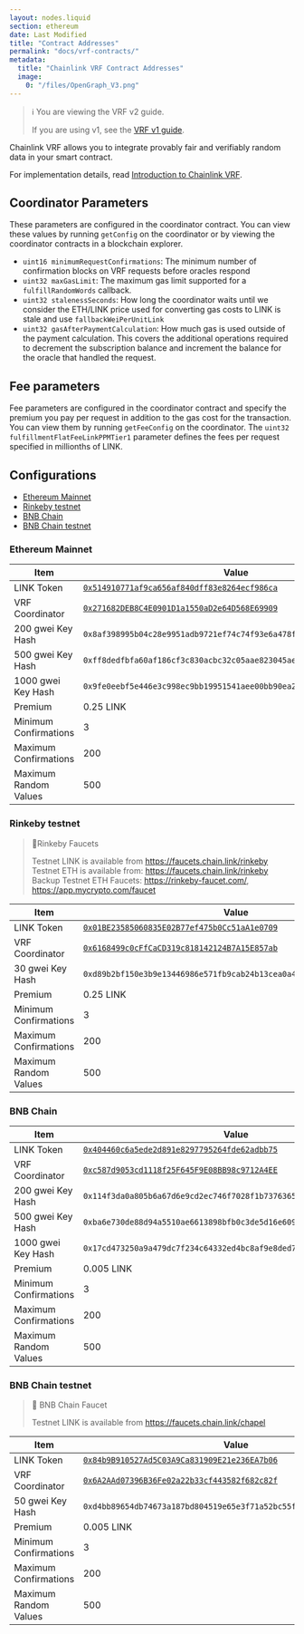 ```yaml
---
layout: nodes.liquid
section: ethereum
date: Last Modified
title: "Contract Addresses"
permalink: "docs/vrf-contracts/"
metadata:
  title: "Chainlink VRF Contract Addresses"
  image:
    0: "/files/OpenGraph_V3.png"
---
```


> ℹ️ You are viewing the VRF v2 guide.
>
> If you are using v1, see the [VRF v1 guide](./v1).

Chainlink VRF allows you to integrate provably fair and verifiably random data in your smart contract.

For implementation details, read [Introduction to Chainlink VRF](/docs/chainlink-vrf/).

## Coordinator Parameters

These parameters are configured in the coordinator contract. You can view these values by running `getConfig` on the coordinator or by viewing the coordinator contracts in a blockchain explorer.

- `uint16 minimumRequestConfirmations`: The minimum number of confirmation blocks on VRF requests before oracles respond
- `uint32 maxGasLimit`: The maximum gas limit supported for a `fulfillRandomWords` callback.
- `uint32 stalenessSeconds`: How long the coordinator waits until we consider the ETH/LINK price used for converting gas costs to LINK is stale and use `fallbackWeiPerUnitLink`
- `uint32 gasAfterPaymentCalculation`: How much gas is used outside of the payment calculation. This covers the additional operations required to decrement the subscription balance and increment the balance for the oracle that handled the request.

## Fee parameters

Fee parameters are configured in the coordinator contract and specify the premium you pay per request in addition to the gas cost for the transaction. You can view them by running `getFeeConfig` on the coordinator. The `uint32 fulfillmentFlatFeeLinkPPMTier1` parameter defines the fees per request specified in millionths of LINK.

## Configurations

- [Ethereum Mainnet](#ethereum-mainnet)
- [Rinkeby testnet](#rinkeby-testnet)
- [BNB Chain](#bnb-chain)
- [BNB Chain testnet](#bnb-chain-testnet)

### Ethereum Mainnet

|Item|Value|
|---|---|
|LINK Token|[`0x514910771af9ca656af840dff83e8264ecf986ca`](https://etherscan.io/token/0x514910771af9ca656af840dff83e8264ecf986ca)|
|VRF Coordinator|[`0x271682DEB8C4E0901D1a1550aD2e64D568E69909`](https://etherscan.io/address/0x271682DEB8C4E0901D1a1550aD2e64D568E69909)|
|200 gwei Key Hash|`0x8af398995b04c28e9951adb9721ef74c74f93e6a478f39e7e0777be13527e7ef`|
|500 gwei Key Hash|`0xff8dedfbfa60af186cf3c830acbc32c05aae823045ae5ea7da1e45fbfaba4f92`|
|1000 gwei Key Hash|`0x9fe0eebf5e446e3c998ec9bb19951541aee00bb90ea201ae456421a2ded86805`|
|Premium|0.25 LINK|
|Minimum Confirmations|3|
|Maximum Confirmations|200|
|Maximum Random Values|500|

### Rinkeby testnet

> 🚰Rinkeby Faucets
>
> Testnet LINK is available from https://faucets.chain.link/rinkeby
> Testnet ETH is available from: https://faucets.chain.link/rinkeby
> Backup Testnet ETH Faucets: https://rinkeby-faucet.com/, https://app.mycrypto.com/faucet

|Item|Value|
|---|---|
|LINK Token|[`0x01BE23585060835E02B77ef475b0Cc51aA1e0709`](https://rinkeby.etherscan.io/token/0x01BE23585060835E02B77ef475b0Cc51aA1e0709)|
|VRF Coordinator|[`0x6168499c0cFfCaCD319c818142124B7A15E857ab`](https://rinkeby.etherscan.io/address/0x6168499c0cFfCaCD319c818142124B7A15E857ab)|
|30 gwei Key Hash|`0xd89b2bf150e3b9e13446986e571fb9cab24b13cea0a43ea20a6049a85cc807cc`|
|Premium|0.25 LINK|
|Minimum Confirmations|3|
|Maximum Confirmations|200|
|Maximum Random Values|500|

### BNB Chain

|Item|Value|
|---|---|
|LINK Token|[`0x404460c6a5ede2d891e8297795264fde62adbb75`](https://bscscan.com/address/0x404460c6a5ede2d891e8297795264fde62adbb75)|
|VRF Coordinator|[`0xc587d9053cd1118f25F645F9E08BB98c9712A4EE`](https://bscscan.com/address/0xc587d9053cd1118f25F645F9E08BB98c9712A4EE)|
|200 gwei Key Hash|`0x114f3da0a805b6a67d6e9cd2ec746f7028f1b7376365af575cfea3550dd1aa04`|
|500 gwei Key Hash|`0xba6e730de88d94a5510ae6613898bfb0c3de5d16e609c5b7da808747125506f7`|
|1000 gwei Key Hash|`0x17cd473250a9a479dc7f234c64332ed4bc8af9e8ded7556aa6e66d83da49f470`|
|Premium|0.005 LINK|
|Minimum Confirmations|3|
|Maximum Confirmations|200|
|Maximum Random Values|500|

### BNB Chain testnet

> 🚰 BNB Chain Faucet
>
> Testnet LINK is available from https://faucets.chain.link/chapel

|Item|Value|
|---|---|
|LINK Token|[`0x84b9B910527Ad5C03A9Ca831909E21e236EA7b06`](https://testnet.bscscan.com/address/0x84b9B910527Ad5C03A9Ca831909E21e236EA7b06)|
|VRF Coordinator|[`0x6A2AAd07396B36Fe02a22b33cf443582f682c82f`](https://testnet.bscscan.com/address/0x6A2AAd07396B36Fe02a22b33cf443582f682c82f)|
|50 gwei Key Hash|`0xd4bb89654db74673a187bd804519e65e3f71a52bc55f11da7601a13dcf505314`|
|Premium|0.005 LINK|
|Minimum Confirmations|3|
|Maximum Confirmations|200|
|Maximum Random Values|500|

